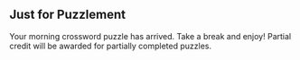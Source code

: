 Just for Puzzlement
---------
Your morning crossword puzzle has arrived.  Take a break and enjoy!  Partial credit will be awarded for partially completed puzzles.